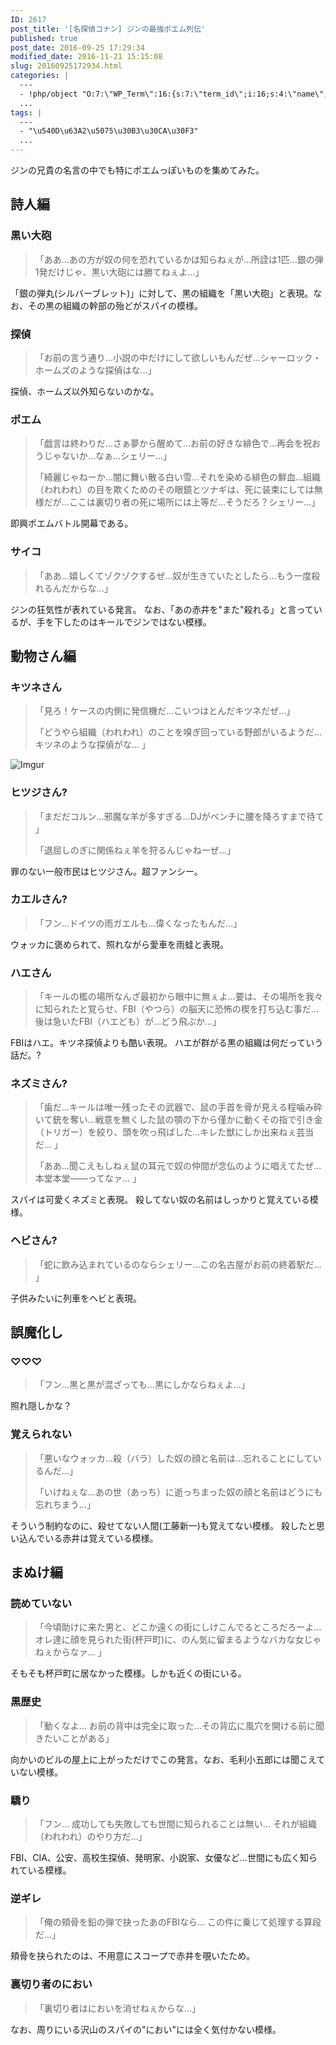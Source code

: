 ```yaml
---
ID: 2617
post_title: '[名探偵コナン] ジンの最強ポエム列伝'
published: true
post_date: 2016-09-25 17:29:34
modified_date: 2016-11-21 15:15:08
slug: 20160925172934.html
categories: |
  ---
  - !php/object "O:7:\"WP_Term\":16:{s:7:\"term_id\";i:16;s:4:\"name\";s:18:\"\u540D\u63A2\u5075\u30B3\u30CA\u30F3\";s:4:\"slug\";s:15:\"detective-conan\";s:10:\"term_group\";i:0;s:16:\"term_taxonomy_id\";i:16;s:8:\"taxonomy\";s:8:\"category\";s:11:\"description\";s:63:\"\u540D\u63A2\u5075\u30B3\u30CA\u30F3\u306B\u95A2\u3059\u308B\u8ABF\u67FB\u60C5\u5831\u3084\u8003\u5BDF\u306B\u3064\u3044\u3066\";s:6:\"parent\";i:0;s:5:\"count\";i:55;s:6:\"filter\";s:3:\"raw\";s:6:\"cat_ID\";i:16;s:14:\"category_count\";i:55;s:20:\"category_description\";s:63:\"\u540D\u63A2\u5075\u30B3\u30CA\u30F3\u306B\u95A2\u3059\u308B\u8ABF\u67FB\u60C5\u5831\u3084\u8003\u5BDF\u306B\u3064\u3044\u3066\";s:8:\"cat_name\";s:18:\"\u540D\u63A2\u5075\u30B3\u30CA\u30F3\";s:17:\"category_nicename\";s:15:\"detective-conan\";s:15:\"category_parent\";i:0;}"
  ...
tags: |
  ---
  - "\u540D\u63A2\u5075\u30B3\u30CA\u30F3"
  ...
---
```

ジンの兄貴の名言の中でも特にポエムっぽいものを集めてみた。
<!--more-->
## 詩人編
### 黒い大砲
>  「ああ…あの方が奴の何を恐れているかは知らねぇが…所詮は1匹…銀の弾1発だけじゃ、黒い大砲には勝てねぇよ…」

「銀の弾丸(シルバーブレット)」に対して、黒の組織を「黒い大砲」と表現。なお、その黒の組織の幹部の殆どがスパイの模様。

### 探偵
> 「お前の言う通り…小説の中だけにして欲しいもんだぜ…シャーロック・ホームズのような探偵はな…」

探偵、ホームズ以外知らないのかな。

### ポエム
> 「戯言は終わりだ…さぁ夢から醒めて…お前の好きな緋色で…再会を祝おうじゃないか…なぁ…シェリー…」
>  
> 「綺麗じゃねーか…闇に舞い散る白い雪…それを染める緋色の鮮血…組織（われわれ）の目を欺くためのその眼鏡とツナギは、死に装束にしては無様だが…ここは裏切り者の死に場所には上等だ…そうだろ？シェリー…」

即興ポエムバトル開幕である。

### サイコ
> 「ああ…嬉しくてゾクゾクするぜ…奴が生きていたとしたら…もう一度殺れるんだからな…」

ジンの狂気性が表れている発言。
なお、「あの赤井を"また"殺れる」と言っているが、手を下したのはキールでジンではない模様。


## 動物さん編
### キツネさん
> 「見ろ！ケースの内側に発信機だ…こいつはとんだキツネだぜ…」
>  
> 「どうやら組織（われわれ）のことを嗅ぎ回っている野郎がいるようだ…キツネのような探偵がな… 」

![Imgur](https://i.imgur.com/yFONz6Z.png)

### ヒツジさん?
> 「まだだコルン…邪魔な羊が多すぎる…DJがベンチに腰を降ろすまで待て 」
> 
> 「退屈しのぎに関係ねぇ羊を狩るんじゃねーぜ…」

罪のない一般市民はヒツジさん。超ファンシー。

### カエルさん?
> 「フン…ドイツの雨ガエルも…偉くなったもんだ…」

ウォッカに褒められて、照れながら愛車を雨蛙と表現。

### ハエさん
> 「キールの檻の場所なんざ最初から眼中に無ぇよ…要は、その場所を我々に知られたと覚らせ、FBI（やつら）の脳天に恐怖の楔を打ち込む事だ…後は急いたFBI（ハエども）が…どう飛ぶか…」

FBIはハエ。キツネ探偵よりも酷い表現。
ハエが群がる黒の組織は何だっていう話だ。?

### ネズミさん?
> 「歯だ…キールは唯一残ったその武器で、鼠の手首を骨が見える程噛み砕いて銃を奪い…戦意を無くした鼠の顎の下から僅かに動くその指で引き金（トリガー）を絞り、頭を吹っ飛ばした…キレた獣にしか出来ねぇ芸当だ… 」
> 
> 「ああ…聞こえもしねぇ鼠の耳元で奴の仲間が念仏のように唱えてたぜ…本堂本堂――ってなァ… 」

スパイは可愛くネズミと表現。
殺してない奴の名前はしっかりと覚えている模様。

### ヘビさん?
> 「蛇に飲み込まれているのならシェリー…この名古屋がお前の終着駅だ… 」

子供みたいに列車をヘビと表現。

## 誤魔化し
### ♡♡♡
> 「フン…黒と黒が混ざっても…黒にしかならねぇよ…」

照れ隠しかな？

### 覚えられない
> 「悪いなウォッカ…殺（バラ）した奴の顔と名前は…忘れることにしているんだ…」
>  
> 「いけねぇな…あの世（あっち）に逝っちまった奴の顔と名前はどうにも忘れちまう…」

そういう制約なのに、殺せてない人間(工藤新一)も覚えてない模様。
殺したと思い込んでいる赤井は覚えている模様。

## まぬけ編
### 読めていない
> 「今頃助けに来た男と、どこか遠くの街にしけこんでるところだろーよ… オレ達に顔を見られた街(杯戸町)に、のん気に留まるようなバカな女じゃねぇからなァ… 」

そもそも杯戸町に居なかった模様。しかも近くの街にいる。

### 黒歴史
> 「動くなよ… お前の背中は完全に取った…その背広に風穴を開ける前に聞きたいことがある」

向かいのビルの屋上に上がっただけでこの発言。なお、毛利小五郎には聞こえていない模様。

### 驕り
> 「フン… 成功しても失敗しても世間に知られることは無い… それが組織（われわれ）のやり方だ…」

FBI、CIA、公安、高校生探偵、発明家、小説家、女優など…世間にも広く知られている模様。

### 逆ギレ
> 「俺の頬骨を鉛の弾で抉ったあのFBIなら… この件に乗じて処理する算段だ…」

頬骨を抉られたのは、不用意にスコープで赤井を覗いたため。

### 裏切り者のにおい
> 「裏切り者はにおいを消せねぇからな…」

なお、周りにいる沢山のスパイの"におい"には全く気付かない模様。